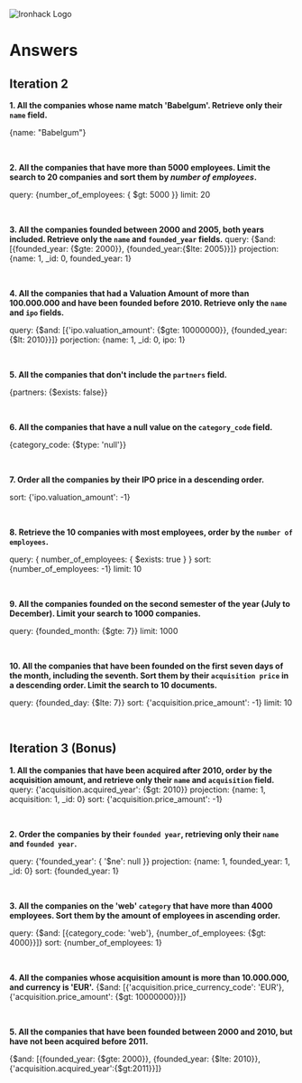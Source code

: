![Ironhack Logo](https://i.imgur.com/1QgrNNw.png)

# Answers

## Iteration 2

**1. All the companies whose name match 'Babelgum'. Retrieve only their `name` field.**

{name: "Babelgum"}

<br>

**2. All the companies that have more than 5000 employees. Limit the search to 20 companies and sort them by *number of employees*.**

query: {number_of_employees: { $gt: 5000 }}
limit: 20

<br>

**3. All the companies founded between 2000 and 2005, both years included. Retrieve only the `name` and `founded_year` fields.**
query: {$and: [{founded_year: {$gte: 2000}}, {founded_year:{$lte: 2005}}]}
projection: {name: 1, _id: 0, founded_year: 1}

<br>

**4. All the companies that had a Valuation Amount of more than 100.000.000 and have been founded before 2010. Retrieve only the `name` and `ipo` fields.**

query: {$and: [{'ipo.valuation_amount': {$gte: 10000000}}, {founded_year:{$lt: 2010}}]}
porjection: {name: 1, _id: 0, ipo: 1}


<br>

**5. All the companies that don't include the `partners` field.**

{partners: {$exists: false}}

<br>

**6. All the companies that have a null value on the `category_code` field.**

{category_code: {$type: 'null'}}

<br>

**7. Order all the companies by their IPO price in a descending order.**

sort: {'ipo.valuation_amount': -1}

<br>

**8. Retrieve the 10 companies with most employees, order by the `number of employees`.**

query: { number_of_employees: { $exists: true } }
sort: {number_of_employees: -1}
limit: 10

<br>

**9. All the companies founded on the second semester of the year (July to December). Limit your search to 1000 companies.**

query: {founded_month: {$gte: 7}}
limit: 1000

<br>

**10. All the companies that have been founded on the first seven days of the month, including the seventh. Sort them by their `acquisition price` in a descending order. Limit the search to 10 documents.**

query: {founded_day: {$lte: 7}}
sort: {'acquisition.price_amount': -1}
limit: 10

<br>

## Iteration 3 (Bonus)

**1. All the companies that have been acquired after 2010, order by the acquisition amount, and retrieve only their `name` and `acquisition` field.**
query: {'acquisition.acquired_year': {$gt: 2010}}
projection: {name: 1, acquisition: 1, _id: 0}
sort: {'acquisition.price_amount': -1}

<br>

**2. Order the companies by their `founded year`, retrieving only their `name` and `founded year`.**

query: {'founded_year': { '$ne': null }}
projection: {name: 1, founded_year: 1, _id: 0}
sort: {founded_year: 1}

<br>

**3. All the companies on the 'web' `category` that have more than 4000 employees. Sort them by the amount of employees in ascending order.**

query: {$and: [{category_code: 'web'}, {number_of_employees: {$gt: 4000}}]}
sort: {number_of_employees: 1}

<br>

**4. All the companies whose acquisition amount is more than 10.000.000, and currency is 'EUR'.**
{$and: [{'acquisition.price_currency_code': 'EUR'}, {'acquisition.price_amount': {$gt: 10000000}}]}


<br>

**5. All the companies that have been founded between 2000 and 2010, but have not been acquired before 2011.**

{$and: [{founded_year: {$gte: 2000}}, {founded_year: {$lte: 2010}}, {'acquisition.acquired_year':{$gt:2011}}]}

<br>
